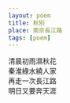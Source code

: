 ```yaml
---
layout: poem
title: 秋別
place: 南京長江路
tags: [poem]
---
```


清晨初雨濕秋花      
秦淮綠水繞人家    
再走一次長江路     
明日又要奔天涯     
